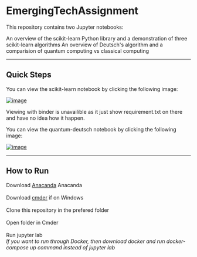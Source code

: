 # EmergingTechAssignment
This repository contains two Jupyter notebooks:

An overview of the scikit-learn Python library and a demonstration of three scikit-learn algorithms
An overview of Deutsch's algorithm and a comparision of quantum computing vs classical computing
***
## Quick Steps
You can view the scikit-learn notebook by clicking the following image:

<a href="https://nbviewer.org/github/Panachaijames/EmergingTechAssignment/blob/main/scikit-learn.ipynb">![image](https://user-images.githubusercontent.com/48323518/147769928-1d028eb5-6037-4b8e-b97c-4825350fb8ab.png)</a>

Viewing with binder is unavailible as it just show requirement.txt on there and have no idea how it happen.

You can view the quantum-deutsch notebook by clicking the following image:

<a href="https://nbviewer.org/github/Panachaijames/EmergingTechAssignment/blob/main/quantum-deutsch.ipynb">![image](https://user-images.githubusercontent.com/48323518/147769928-1d028eb5-6037-4b8e-b97c-4825350fb8ab.png)</a>

***
## How to Run
Download <a href="https://www.anaconda.com/products/individual">Anacanda</a> Anacanda <br><br>
Download <a href="https://cmder.net/">cmder</a> if on Windows <br><br>
Clone this repository in the prefered folder <br><br>
Open folder in Cmder<br><br>
Run jupyter lab<br>
*If you want to run through Docker, then download docker and run docker-compose up command instead of jupyter lab*
